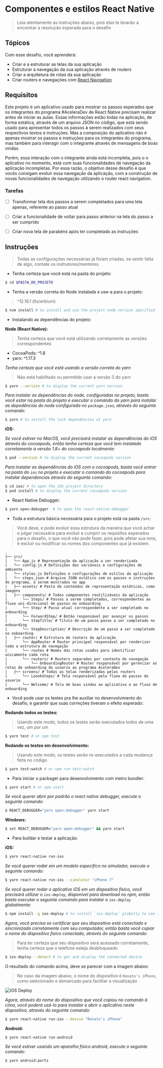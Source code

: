 # Componentes e estilos React Native

> Leia atentamente as instruções abaixo, pois elas te
levarão a encontrar a resolução esperada para o desafio

Tópicos
---

Com esse desafio, você aprenderá:

- Criar e a estruturar as telas da sua aplicação
- Estruturar a navegação da sua aplicação através de routers
- Criar a arquitetura de rotas da sua aplicação
- Criar routers e navegações com [React Navigation](https://reactnavigation.org/)

Requisitos
---

Este projeto é um aplicativo usado para mostrar os passos esperados
que os integrantes do programa #AceleraDev de React Native precisam
realizar antes de iniciar as aulas. Essas informações estão todas na
aplicação, de forma estática, através de um arquivo JSON no código,
que está sendo usado para apresentar todos os passos à serem realizados
com seus respectivos textos e instruções. Mas a composição do aplicativo
não é apenas mostrar os passos e instruções para os integrantes do
programa, mas também para interagir com o integrante através de mensagens
de boas vindas.

Porém, essa interação com o integrante ainda está incompleta, pois o
o aplicativo no momento, está com suas funcionalidades de navegação da
aplicação incompletas. Por essa razão, o objetivo desse desafio é que vocês consigam
evoluir essa navegação da aplicação, com a construção de novas funcionalidades
de navegação utilizando o router react navigation.

### Tarefas

- [ ] Transformar tela dos passos a serem completados para uma tela apenas,
referente ao passo atual

- [ ] Criar a funcionalidade de voltar para passo anterior na tela do passo
a ser cumprido

- [ ] Criar nova tela de parabéns após ter completado as instruções

Instruções
---

> Todas as configurações necessárias já foram criadas, se sentir
falta de algo, contate os instrutores/mentores.

- Tenha certeza que você está na pasta do projeto:

```bash
$ cd $PASTA_DO_PROJETO
```

- Tenha a versão correta do Node instalada e use-a para o projeto:

> ^12.16.1 (lts/erbium)

```bash
$ nvm install # to install and use the project node version specified .nvmrc
```

- Instalando as dependências do projeto:

**Node (React Native):**

> Tenha certeza que você está utilizando corretamente as versões
correspondentes

- CocoaPods: ^1.8
- yarn: ^1.17.3

_Tenha certeza que você está usando a versão correta do yarn_

> Não está habilitado ou permitido usar a versão 3 do yarn

```bash
$ yarn --version # to display the current yarn version
```

_Para instalar as dependências do node, configuradas no projeto,
basta você estar na pasta do projeto e executar o comando do yarn
para instalar as depedências do node configurada no `package.json`,
através do seguinte comando:_

```bash
$ yarn # to install the lock dependencies at yarn
```

**iOS:**

_Se você estiver no MacOS, você precisará instalar as dependências
do iOS através do cocoapods, então tenha certeza que você tem instalado
corretamente a versão 1.8+ do cocoapods localmente:_

```bash
$ pod --version # to display the current cocoapods version
```

_Para instalar as dependências do iOS com o cocoapods, basta você
entrar na pasta do `ios` no projeto e executar o comando do cocoapods
para instalar dependencias através do seguinte comando:_

```bash
$ cd ios/ # to open the iOS project directory
$ pod install # to display the current cocoapods version
```

- React Native Debugger: 

```bash
$ yarn open:debugger  # to open the react-native-debugger
```

- Toda a estrutura básica necessária para o projeto 
está na pasta `/src`:

> Você deve, e pode evoluir essa estrutura da maneira que você
achar e julgar necessária para evoluir e cumprir os requisitos
esperados para o desafio, o que você não pode fazer, pois pode 
afetar sua nota, é excluir ou modificar os nomes dos componentes
que já existem.

```unicode
.
├── src/
|   └── App.js # Representação da aplicação a ser renderizada
|   └── config.js # Definições das variáveis e configurações de ambiente
|   └── styles.js Definições e configurações de estilos da aplicação
|   └── steps.json # Arquivo JSON estático com os passos e instruções do programa, à serem mostrados no app
|   ├── assets/ # Pasta de conteúdos de representação estáticas, como imagens
|   ├── components/ # Todos componentes reutilizáveis da aplicação 
|       └── Steps/ # Passos a serem completados, correspondentes ao fluxo uni-direcional de passos no onboarding
|       └── Step/ # Passo atual correspondente a ser completado no onboarding
|       └── ForwardStep/ # Botão responsável por avançar os passos
|       └── StepTitle/ # Titulo de um passo passo a ser completado no onboarding
|       └── StepDescription/ # Descrição de um passo a ser completado no onboarding
|   ├── router/ # Estrutura de routers da aplicação
|       └── AppRouter # Router principal responsável por renderizar toda a estrutura de navegação
|       └── routes # Nomes das rotas usados para identificar unicamente cada rota
|       └── routers/ # Routers separados por contexto de navegação
|           └── OnboardingRouter # Router responsável por gerenciar as rotas de onboarding do usuario ao programa AceleraDev
|   ├── screens/ # Todas as telas renderizadas pelos routers
|       └── LoookSteps/ # Tela responsável pelo fluxo de passos do usuario
|       └── Welcome/ # Tela de boas vindas ao aplicativo e ao fluxo de onboarding
```

- Você pode usar os testes pra lhe auxiliar no desenvolvimento
do desafio, e garantir que suas correções tiveram o efeito esperado:

**Rodando todos os testes:**

> Usando este modo, todos os testes serão executados todos de uma vez, um por um

```bash
$ yarn test # or npm test
```

**Rodando os testes em desenvolvimento:**

> Usando este modo, os testes serão re-executados a cada mudança feita
no código

```bash
$ yarn test:watch # or npm run test:watch
```

- Para iniciar o packager para desenvolvimento com metro bundler: 

```bash
$ yarn start # or npm start
```

_Se você querer abrir por padrão o react native debugger,
execute o seguinte comando:_

```bash
$ REACT_DEBUGGER="yarn open:debugger" yarn start 
```

**Windows:**

```bash
$ set REACT_DEBUGGER="yarn open:debugger" && yarn start 
```

- Para buildar e testar a aplicação:

**iOS:**

```bash
$ yarn react-native run-ios
```

_Se você querer rodar em um modelo especifico no simulador,
execute o seguinte comando:_

```bash
$ yarn react-native run-ios --simulator "iPhone 7"
```

_Se você querer rodar o aplicativo iOS em um dispositivo fisico,
você precisará utilizar o `ios-deploy`, disponível para download
no npm, então basta executar o seguinte comando para instalar o
`ios-deploy` globalmente:_

```bash
$ npm install -g ios-deploy # to install `ios-deploy` globally to use it directly
```

_Agora, você precisa se certificar que seu dispositivo está conectado
e sincronizado corretamente com seu computador, então basta você copiar
o nome do dispositivo fisico conectado, através do seguinte comando:_

> Para ter certeza que seu dispositivo será acessado corretamente,
tenha certeza que o telefone esteja desbloqueado

```bash
$ ios-deploy --detect # to get and display the connected device
```

O resultado do comando acima, deve se parecer com a imagem abaixo:

> No caso da imagem abaixo, o nome do dispositivo é `Renato's iPhone`,
como selecionado e demarcado para facilitar a visualização

![iOS Deploy](https://i.imgur.com/j4Mn8Ob.png)

_Agora, através do nome do dispositivo que você copiou no comando à cima,
você poderá usá-lo para instalar e abrir o aplicativo neste dispositivo,
através do seguinte comando:_

```bash
$ yarn react-native run-ios --device "Renato’s iPhone"
```

**Android:**

```bash
$ yarn react-native run-android
```

_Se você estiver usando um aparelho fisico android,
execute o seguinte comando:_

```bash
$ yarn android:ports
```
